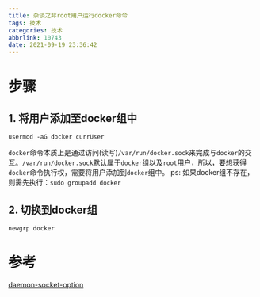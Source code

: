 ```yaml
---
title: 杂谈之非root用户运行docker命令
tags: 技术
categories: 技术
abbrlink: 10743
date: 2021-09-19 23:36:42
---
```


# 步骤
## 1. 将用户添加至docker组中
```shell
usermod -aG docker currUser
 ```
`docker`命令本质上是通过访问(读写)`/var/run/docker.sock`来完成与`docker`的交互。`/var/run/docker.sock`默认属于`docker`组以及`root`用户，所以，要想获得`docker`命令执行权，需要将用户添加到`docker`组中。
ps: 如果docker组不存在，则需先执行：`sudo groupadd docker`
 	
## 2. 切换到docker组
```shell
newgrp docker
```
# 参考
[daemon-socket-option](https://docs.docker.com/engine/reference/commandline/dockerd/#daemon-socket-option)
